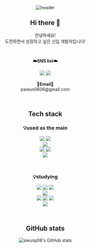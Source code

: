 <div align="center">

![header](https://capsule-render.vercel.app/api?type=waving&color=auto&height=300&section=header&text=welcome&fontSize=90&animation=fadeIn&fontAlignY=38&desc=sieunp06's%20GitHub&descAlignY=51&descAlign=62)

## <Strong> Hi there 👋 </Strong>
안녕하세요!<br>
도전하면서 성장하고 싶은 신입 개발자입니다!

<br>
<p align="center">
    <Strong>☁️SNS list☁️</Strong><br><br>
    <a href="https://sieunp06.github.io/" target="_blank"><img src="https://img.shields.io/badge/DevBlog-535D6C?style=flat-square&logo=Blogger&logoColor=white"/></a>
    <a href="https://www.instagram.com/ssi_eun06/" target="_blank"><img src="https://img.shields.io/badge/Instagram-E4405F?style=flat-square&logo=Instagram&logoColor=white"/></a>
<br><br>
<Strong>📧Email📧</Strong><br>psieun0606@gmail.com<br>
</p>
<br>

## Tech stack
### 💡used as the main
<p align="center" display="inline-block">
    <img src="https://img.shields.io/badge/JAVA-007396?style=for-the-badge&logo=java&logoColor=white">
    <img src="https://img.shields.io/badge/Python-3776AB?style=for-the-badge&logo=Python&logoColor=white"><br>
    <img src="https://img.shields.io/badge/mysql-4479A1?style=for-the-badge&logo=mysql&logoColor=white"><br>
    <img src="https://img.shields.io/badge/Git-F05032?style=for-the-badge&logo=Git&logoColor=white">
    <img src="https://img.shields.io/badge/GitHub-181717?style=for-the-badge&logo=GitHub&logoColor=white"><br>
    <img src="https://img.shields.io/badge/Unity-FFFFFF?style=for-the-badge&logo=Unity&logoColor=black">
</p><br>

### 💡studying
<p align="center" display="inline-block">
    <img src="https://img.shields.io/badge/javascript-F7DF1E?style=for-the-badge&logo=javascript&logoColor=black">
    <img src="https://img.shields.io/badge/css-1572B6?style=for-the-badge&logo=css3&logoColor=white">
    <img src="https://img.shields.io/badge/html-E34F26?style=for-the-badge&logo=html5&logoColor=white"><br>
    <img src="https://img.shields.io/badge/Node.js-339933?style=for-the-badge&logo=Node.js&logoColor=white"><br>
    <img src="https://img.shields.io/badge/C-A8B9CC?style=for-the-badge&logo=C&logoColor=white">
    <img src="https://img.shields.io/badge/C++-00599C?style=for-the-badge&logo=C++&logoColor=white">
    <img src="https://img.shields.io/badge/C%23-239120?style=for-the-badge&logo=C Sharp&logoColor=white"><br>
    <img src="https://img.shields.io/badge/Unreal Engine-0E1128?style=for-the-badge&logo=Unreal Engine&logoColor=white">
</p><br>

## GitHub stats

![sieunp06's GitHub stats](https://github-readme-stats.vercel.app/api?username=sieunp06&show_icons=true&theme=dracula)

<br>

<!--
## Beakjoon
<br>
<img src="https://img.shields.io/badge/Python-3776AB?style=for-the-badge&logo=Python&logoColor=white">

[![Solved.ac Profile](http://mazassumnida.wtf/api/generate_badge?boj=sieunp06)](https://solved.ac/sieunp06)
<br>

<img src="https://img.shields.io/badge/JAVA-007396?style=for-the-badge&logo=java&logoColor=white">

[![Solved.ac Profile](http://mazassumnida.wtf/api/generate_badge?boj=teetoos)](https://solved.ac/teetoos)
-->

<!--
**sieunp06/sieunp06** is a ✨ _special_ ✨ repository because its `README.md` (this file) appears on your GitHub profile.

Here are some ideas to get you started:

- 🔭 I’m currently working on ...
- 🌱 I’m currently learning ...
- 👯 I’m looking to collaborate on ...
- 🤔 I’m looking for help with ...
- 💬 Ask me about ...
- 📫 How to reach me: ...
- 😄 Pronouns: ...
- ⚡ Fun fact: ...
-->

